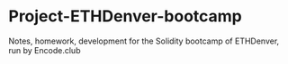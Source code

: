 # Project-ETHDenver-bootcamp
Notes, homework, development for the Solidity bootcamp of ETHDenver, run by Encode.club
